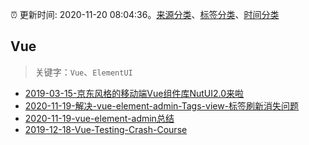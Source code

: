 :alarm_clock: 更新时间: 2020-11-20 08:04:36。[来源分类](../README.md)、[标签分类](../TAGS.md)、[时间分类](../TIMELINE.md)

## Vue


> 关键字：`Vue`、`ElementUI`



- [2019-03-15-京东风格的移动端Vue组件库NutUI2.0来啦](https://jdc.jd.com/archives/212979) 
- [2020-11-19-解决-vue-element-admin-Tags-view-标签刷新消失问题](https://juejin.im/post/6897102171037237261) 
- [2020-11-19-vue-element-admin总结](https://juejin.im/post/6897101782900703245) 
- [2019-12-18-Vue-Testing-Crash-Course](https://dev.to/blacksonic/vue-testing-crash-course-59kl) 